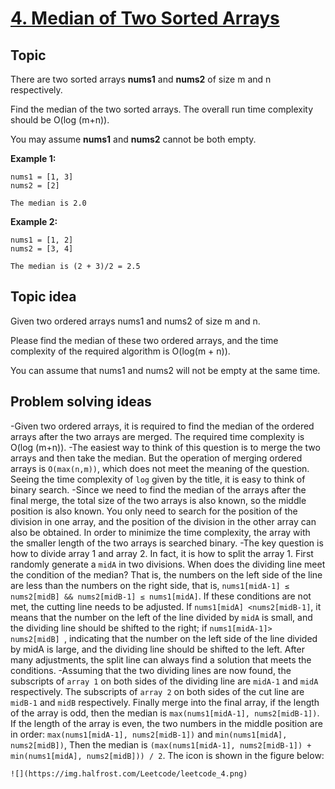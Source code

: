 # [4. Median of Two Sorted Arrays](https://leetcode.com/problems/median-of-two-sorted-arrays/)


## Topic

There are two sorted arrays **nums1** and **nums2** of size m and n respectively.

Find the median of the two sorted arrays. The overall run time complexity should be O(log (m+n)).

You may assume **nums1** and **nums2** cannot be both empty.

**Example 1:**

    nums1 = [1, 3]
    nums2 = [2]
    
    The median is 2.0

**Example 2:**

    nums1 = [1, 2]
    nums2 = [3, 4]
    
    The median is (2 + 3)/2 = 2.5


## Topic idea


Given two ordered arrays nums1 and nums2 of size m and n.

Please find the median of these two ordered arrays, and the time complexity of the required algorithm is O(log(m + n)).

You can assume that nums1 and nums2 will not be empty at the same time.


## Problem solving ideas


-Given two ordered arrays, it is required to find the median of the ordered arrays after the two arrays are merged. The required time complexity is O(log (m+n)).
-The easiest way to think of this question is to merge the two arrays and then take the median. But the operation of merging ordered arrays is `O(max(n,m))`, which does not meet the meaning of the question. Seeing the time complexity of `log` given by the title, it is easy to think of binary search.
-Since we need to find the median of the arrays after the final merge, the total size of the two arrays is also known, so the middle position is also known. You only need to search for the position of the division in one array, and the position of the division in the other array can also be obtained. In order to minimize the time complexity, the array with the smaller length of the two arrays is searched binary.
-The key question is how to divide array 1 and array 2. In fact, it is how to split the array 1. First randomly generate a `midA` in two divisions. When does the dividing line meet the condition of the median? That is, the numbers on the left side of the line are less than the numbers on the right side, that is, `nums1[midA-1] ≤ nums2[midB] && nums2[midB-1] ≤ nums1[midA]`. If these conditions are not met, the cutting line needs to be adjusted. If `nums1[midA] <nums2[midB-1]`, it means that the number on the left of the line divided by `midA` is small, and the dividing line should be shifted to the right; if `nums1[midA-1]> nums2[midB] `, indicating that the number on the left side of the line divided by midA is large, and the dividing line should be shifted to the left. After many adjustments, the split line can always find a solution that meets the conditions.
-Assuming that the two dividing lines are now found, the subscripts of `array 1` on both sides of the dividing line are `midA-1` and `midA` respectively. The subscripts of `array 2` on both sides of the cut line are `midB-1` and `midB` respectively. Finally merge into the final array, if the length of the array is odd, then the median is `max(nums1[midA-1], nums2[midB-1])`. If the length of the array is even, the two numbers in the middle position are in order: `max(nums1[midA-1], nums2[midB-1])` and `min(nums1[midA], nums2[midB])`, Then the median is `(max(nums1[midA-1], nums2[midB-1]) + min(nums1[midA], nums2[midB])) / 2`. The icon is shown in the figure below:

    ![](https://img.halfrost.com/Leetcode/leetcode_4.png)